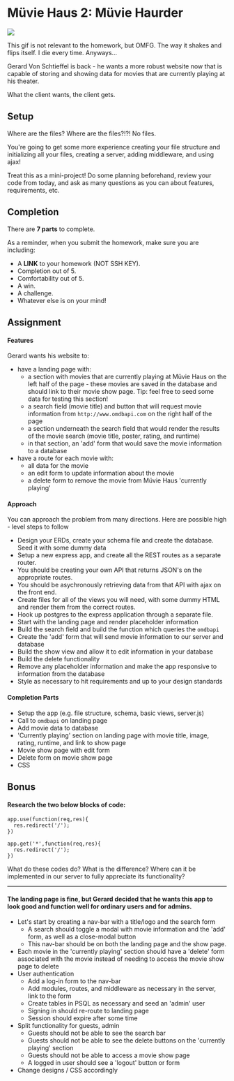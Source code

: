 # Müvie Haus 2: Müvie Haurder

![](https://i.imgur.com/fzYYrwf.gif)

This gif is not relevant to the homework, but OMFG.  The way it shakes and flips itself.  I die every time.  Anyways...

Gerard Von Schtieffel is back - he wants a more robust website now that is capable of storing and showing data for movies that are currently playing at his theater.

What the client wants, the client gets.

## Setup

Where are the files? Where are the files?!?! No files.

You're going to get some more experience creating your file structure and initializing all your files, creating a server, adding middleware, and using ajax!

Treat this as a mini-project! Do some planning beforehand, review your code from today, and ask as many questions as you can about features, requirements, etc.

## Completion

There are **7 parts** to complete. 

As a reminder, when you submit the homework, make sure you are including:
* A __LINK__ to your homework (NOT SSH KEY).
* Completion out of 5.
* Comfortability out of 5.
* A win.
* A challenge.
* Whatever else is on your mind!

## Assignment

#### Features

Gerard wants his website to:
* have a landing page with: 
  * a section with movies that are currently playing at Müvie Haus on the left half of the page - these movies are saved in the database and should link to their movie show page.  Tip: feel free to seed some data for testing this section!
  * a search field (movie title) and button that will request movie information from `http://www.omdbapi.com` on the right half of the page
  * a section underneath the search field that would render the results of the movie search (movie title, poster, rating, and runtime)
  * in that section, an 'add' form that would save the movie information to a database
* have a route for each movie with:
  * all data for the movie
  * an edit form to update information about the movie
  * a delete form to remove the movie from Müvie Haus 'currently playing'

#### Approach 

You can approach the problem from many directions. Here are
possible high - level steps to follow
  - Design your ERDs, create your schema file and create the database. Seed it with some dummy
  data
  - Setup a new express app, and create all the REST routes as a
  separate router.
  - You should be creating your own API that returns JSON's on the appropriate routes.
  - You should be asychronously retrieving data from that API with ajax on the front end.
  - Create files for all of the views you will need, with some dummy
  HTML and render them from the correct routes.
  - Hook up postgres to the express application through a separate
  file.
  - Start with the landing page and render placeholder information
  - Build the search field and build the function which queries the `omdbapi`
  - Create the 'add' form that will send movie information to our server and database
  - Build the show view and allow it to edit information in your database
  - Build the delete functionality
  - Remove any placeholder information and make the app responsive to information from the database
  - Style as necessary to hit requirements and up to your design standards

#### Completion Parts

* Setup the app (e.g. file structure, schema, basic views, server.js)
* Call to `omdbapi` on landing page
* Add movie data to database
* 'Currently playing' section on landing page with movie title, image, rating, runtime, and link to show page
* Movie show page with edit form
* Delete form on movie show page
* CSS

## Bonus

#### Research the two below blocks of code:  
```
app.use(function(req,res){
  res.redirect('/');
})

app.get('*',function(req,res){
  res.redirect('/');
})
```
What do these codes do? What is the difference? Where can it be implemented in our server to fully appreciate its functionality?

-----

#### The landing page is fine, but Gerard decided that he wants this app to look good and function well for ordinary users and for admins. 
* Let's start by creating a nav-bar with a title/logo and the search form
  * A search should toggle a modal with movie information and the 'add' form, as well as a close-modal button
  * This nav-bar should be on both the landing page and the show page.
* Each movie in the 'currently playing' section should have a 'delete' form associated with the movie instead of needing to access the movie show page to delete
* User authentication
  * Add a log-in form to the nav-bar
  * Add modules, routes, and middleware as necessary in the server, link to the form
  * Create tables in PSQL as necessary and seed an 'admin' user
  * Signing in should re-route to landing page
  * Session should expire after some time
* Split functionality for guests, admin
  * Guests should not be able to see the search bar
  * Guests should not be able to see the delete buttons on the 'currently playing' section
  * Guests should not be able to access a movie show page
  * A logged in user should see a 'logout' button or form
* Change designs / CSS accordingly
